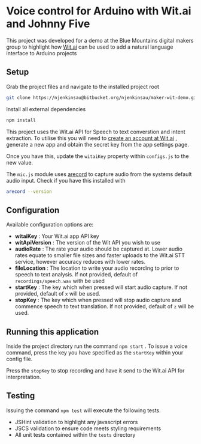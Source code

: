 # Voice control for Arduino with Wit.ai and Johnny Five

This project was developed for a demo at the Blue Mountains digital makers group
to highlight how [Wit.ai](https://wit.ai) can be used to add a natural language interface to Arduino projects

## Setup

Grab the project files and navigate to the installed project root
```bash
git clone https://njenkinsau@bitbucket.org/njenkinsau/maker-wit-demo.git && cd maker-wit-demo
```

Install all external dependencies

```bash
npm install
```

This project uses the Wit.ai API for Speech to text converstion and intent extraction. To utilise this you will need to [create an account at Wit.ai](https://wit.ai/getting-started) , generate a new app and obtain the secret key from the app settings page.

Once you have this, update the `witaiKey` property within `configs.js` to the new value.

The `mic.js` module uses [arecord](http://manpages.ubuntu.com/manpages/precise/man1/arecord.1.html) to capture audio from the systems default audio input. Check if you have this installed with

```bash
arecord --version
```




## Configuration
Available configuration options are:

* **witaiKey** : Your Wit.ai app API key
* **witApiVersion** : The version of the Wit API you wish to use
* **audioRate** : The rate your audio should be captured at. Lower audio rates equate to smaller file sizes and faster uploads to the Wit.ai STT service, however accuracy reduces with lower rates.
* **fileLocation** : The location to write your audio recording to prior to speech to text analysis. If not provided, default of `recordings/speech.wav` with be used
* **startKey** : The key which when pressed will start audio capture. If not provided, default of `x` will be used.
* **stopKey** : The key which when pressed will stop audio capture and commence speech to text translation. If not provided, default of `z` will be used.

## Running this application
Inside the project directory run the command `npm start` . To issue a voice command, press the key you have specified as the `startKey` within your config file.

Press the `stopKey` to stop recording and have it send to the Wit.ai API for interpretation.

## Testing
Issuing the command `npm test` will execute the following tests.
* JSHint validation to highlight any javascript errors
* JSCS validation to ensure code meets styling requirements
* All unit tests contained within the `tests` directory

